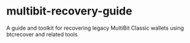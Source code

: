 # multibit-recovery-guide
A guide and toolkit for recovering legacy MultiBit Classic wallets using btcrecover and related tools
